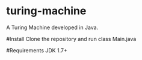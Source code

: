 # turing-machine
A Turing Machine developed in Java.

#Install
Clone the repository and run class Main.java

#Requirements
JDK 1.7+
